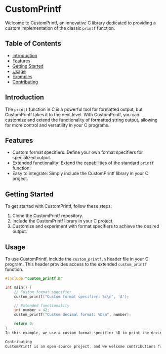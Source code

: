 # CustomPrintf

Welcome to CustomPrintf, an innovative C library dedicated to providing a custom implementation of the classic `printf` function.

## Table of Contents
- [Introduction](#introduction)
- [Features](#features)
- [Getting Started](#getting-started)
- [Usage](#usage)
- [Examples](#examples)
- [Contributing](#contributing)

## Introduction

The `printf` function in C is a powerful tool for formatted output, but CustomPrintf takes it to the next level. With CustomPrintf, you can customize and extend the functionality of formatted string output, allowing for more control and versatility in your C programs.

## Features

- Custom format specifiers: Define your own format specifiers for specialized output.
- Extended functionality: Extend the capabilities of the standard `printf` function.
- Easy to integrate: Simply include the CustomPrintf library in your C project.

## Getting Started

To get started with CustomPrintf, follow these steps:

1. Clone the CustomPrintf repository.
2. Include the CustomPrintf library in your C project.
3. Customize and experiment with format specifiers to achieve the desired output.

## Usage

To use CustomPrintf, include the `custom_printf.h` header file in your C program. This header provides access to the extended `custom_printf` function.

```c
#include "custom_printf.h"

int main() {
    // Custom format specifier
    custom_printf("Custom format specifier: %c\n", 'A');

    // Extended functionality
    int number = 42;
    custom_printf("Custom decimal format: %D\n", number);

    return 0;
}
In this example, we use a custom format specifier %D to print the decimal representation of an integer, demonstrating the extended functionality of CustomPrintf.

Contributing
CustomPrintf is an open-source project, and we welcome contributions from the community. If you have ideas for new features, improvements, or bug fixes, please submit a pull request or open an issue on our GitHub repository.


